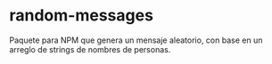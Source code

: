 # random-messages
Paquete para NPM que genera un mensaje aleatorio, con base en un arreglo de strings de nombres de personas.
